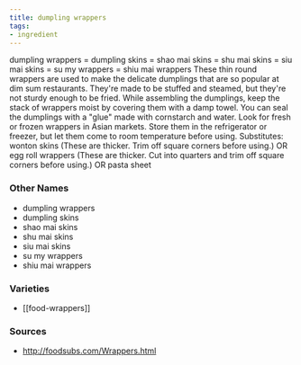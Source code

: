 ```yaml
---
title: dumpling wrappers
tags:
- ingredient
---
```

dumpling wrappers = dumpling skins = shao mai skins = shu mai skins = siu mai skins = su my wrappers = shiu mai wrappers These thin round wrappers are used to make the delicate dumplings that are so popular at dim sum restaurants. They're made to be stuffed and steamed, but they're not sturdy enough to be fried. While assembling the dumplings, keep the stack of wrappers moist by covering them with a damp towel. You can seal the dumplings with a "glue" made with cornstarch and water. Look for fresh or frozen wrappers in Asian markets. Store them in the refrigerator or freezer, but let them come to room temperature before using. Substitutes: wonton skins (These are thicker. Trim off square corners before using.) OR egg roll wrappers (These are thicker. Cut into quarters and trim off square corners before using.) OR pasta sheet

### Other Names

* dumpling wrappers
* dumpling skins
* shao mai skins
* shu mai skins
* siu mai skins
* su my wrappers
* shiu mai wrappers

### Varieties

* [[food-wrappers]]

### Sources
* http://foodsubs.com/Wrappers.html
